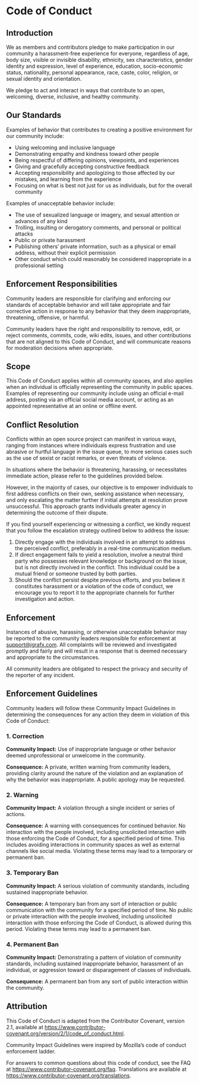 # Code of Conduct

## Introduction

We as members and contributors pledge to make participation in our community a harassment-free experience for everyone, regardless of age, body size, visible or invisible disability, ethnicity, sex characteristics, gender identity and expression, level of experience, education, socio-economic status, nationality, personal appearance, race, caste, color, religion, or sexual identity and orientation.

We pledge to act and interact in ways that contribute to an open, welcoming, diverse, inclusive, and healthy community.

## Our Standards

Examples of behavior that contributes to creating a positive environment for our community include:

- Using welcoming and inclusive language
- Demonstrating empathy and kindness toward other people
- Being respectful of differing opinions, viewpoints, and experiences
- Giving and gracefully accepting constructive feedback
- Accepting responsibility and apologizing to those affected by our mistakes, and learning from the experience
- Focusing on what is best not just for us as individuals, but for the overall community

Examples of unacceptable behavior include:

- The use of sexualized language or imagery, and sexual attention or advances of any kind
- Trolling, insulting or derogatory comments, and personal or political attacks
- Public or private harassment
- Publishing others’ private information, such as a physical or email address, without their explicit permission
- Other conduct which could reasonably be considered inappropriate in a professional setting

## Enforcement Responsibilities

Community leaders are responsible for clarifying and enforcing our standards of acceptable behavior and will take appropriate and fair corrective action in response to any behavior that they deem inappropriate, threatening, offensive, or harmful.

Community leaders have the right and responsibility to remove, edit, or reject comments, commits, code, wiki edits, issues, and other contributions that are not aligned to this Code of Conduct, and will communicate reasons for moderation decisions when appropriate.

## Scope

This Code of Conduct applies within all community spaces, and also applies when an individual is officially representing the community in public spaces.
Examples of representing our community include using an official e-mail address, posting via an official social media account, or acting as an appointed representative at an online or offline event.

## Conflict Resolution

Conflicts within an open source project can manifest in various ways, ranging from instances where individuals express frustration and use abrasive or hurtful language in the issue queue,
to more serious cases such as the use of sexist or racist remarks, or even threats of violence.

In situations where the behavior is threatening, harassing, or necessitates immediate action,
please refer to the guidelines provided below.

However, in the majority of cases, our objective is to empower individuals to first address conflicts on their own, seeking assistance when necessary, and only escalating the matter further if initial attempts at resolution prove unsuccessful.
This approach grants individuals greater agency in determining the outcome of their dispute.

If you find yourself experiencing or witnessing a conflict, we kindly request that you follow the escalation strategy outlined below to address the issue:

1. Directly engage with the individuals involved in an attempt to address the perceived conflict, preferably in a real-time communication medium.
2. If direct engagement fails to yield a resolution, involve a neutral third party who possesses relevant knowledge or background on the issue, but is not directly involved in the conflict.
   This individual could be a mutual friend or someone trusted by both parties.
3. Should the conflict persist despite previous efforts, and you believe it constitutes harassment or a violation of the code of conduct,
   we encourage you to report it to the appropriate channels for further investigation and action.

## Enforcement

Instances of abusive, harassing, or otherwise unacceptable behavior may be reported to the community leaders responsible for enforcement at [support@igrafx.com](mailto:support@igrafx.com).
All complaints will be reviewed and investigated promptly and fairly and will result in a response that is deemed necessary and appropriate to the circumstances.

All community leaders are obligated to respect the privacy and security of the reporter of any incident.

## Enforcement Guidelines

Community leaders will follow these Community Impact Guidelines in determining the consequences for any action they deem in violation of this Code of Conduct:

### 1. Correction

**Community Impact:** Use of inappropriate language or other behavior deemed unprofessional or unwelcome in the community.

**Consequence:** A private, written warning from community leaders, providing clarity around the nature of the violation and an explanation of why the behavior was inappropriate.
A public apology may be requested.

### 2. Warning

**Community Impact:** A violation through a single incident or series of actions.

**Consequence:** A warning with consequences for continued behavior.
No interaction with the people involved, including unsolicited interaction with those enforcing the Code of Conduct, for a specified period of time.
This includes avoiding interactions in community spaces as well as external channels like social media.
Violating these terms may lead to a temporary or permanent ban.

### 3. Temporary Ban

**Community Impact:** A serious violation of community standards, including sustained inappropriate behavior.

**Consequence:** A temporary ban from any sort of interaction or public communication with the community for a specified period of time.
No public or private interaction with the people involved, including unsolicited interaction with those enforcing the Code of Conduct, is allowed during this period.
Violating these terms may lead to a permanent ban.

### 4. Permanent Ban

**Community Impact:** Demonstrating a pattern of violation of community standards,
including sustained inappropriate behavior, harassment of an individual,
or aggression toward or disparagement of classes of individuals.

**Consequence:** A permanent ban from any sort of public interaction within the community.

## Attribution

This Code of Conduct is adapted from the Contributor Covenant, version 2.1, available at https://www.contributor-covenant.org/version/2/1/code_of_conduct.html.

Community Impact Guidelines were inspired by Mozilla’s code of conduct enforcement ladder.

For answers to common questions about this code of conduct, see the FAQ at https://www.contributor-covenant.org/faq. Translations are available at https://www.contributor-covenant.org/translations.
